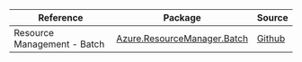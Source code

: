 | Reference | Package | Source |
|---|---|---|
|Resource Management - Batch|[Azure.ResourceManager.Batch](https://www.nuget.org/packages/Azure.ResourceManager.Batch)|[Github](https://github.com/Azure/azure-sdk-for-net/blob/main/sdk/batch/Azure.ResourceManager.Batch)|
